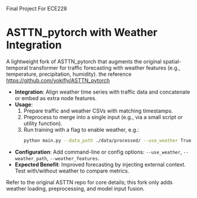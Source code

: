 Final Project For ECE228

# ASTTN_pytorch with Weather Integration

A lightweight fork of ASTTN_pytorch that augments the original spatial-temporal transformer for traffic forecasting with weather features (e.g., temperature, precipitation, humidity).  the reference
 https://github.com/yokifly/ASTTN_pytorch
- **Integration**: Align weather time series with traffic data and concatenate or embed as extra node features.  
- **Usage**:  
  1. Prepare traffic and weather CSVs with matching timestamps.  
  2. Preprocess to merge into a single input (e.g., via a small script or utility function).  
  3. Run training with a flag to enable weather, e.g.:  
     ```bash
     python main.py --data_path ./data/processed/ --use_weather True --weather_features temperature,precipitation,humidity
     ```  
- **Configuration**: Add command-line or config options: `--use_weather`, `--weather_path`, `--weather_features`.  
- **Expected Benefit**: Improved forecasting by injecting external context. Test with/without weather to compare metrics.  

Refer to the original ASTTN repo for core details; this fork only adds weather loading, preprocessing, and model input fusion.  
